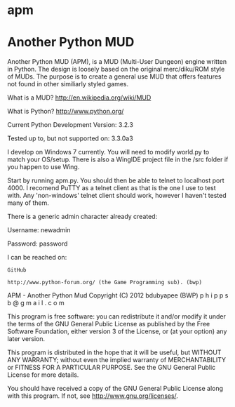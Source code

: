apm
===

Another Python MUD
===

Another Python MUD (APM), is a MUD (Multi-User Dungeon) engine written in Python.  The design is
loosely based on the original merc/diku/ROM style of MUDs.  The purpose is to create a general
use MUD that offers features not found in other similiarly styled games.

What is a MUD?  http://en.wikipedia.org/wiki/MUD

What is Python? http://www.python.org/


Current Python Development Version: 3.2.3

Tested up to, but not supported on: 3.3.0a3

I develop on Windows 7 currently.  You will need to modify world.py to match your OS/setup.
There is also a WingIDE project file in the /src folder if you happen to use Wing. 


Start by running apm.py.  You should then be able to telnet to localhost port 4000.  I
recomend PuTTY as a telnet client as that is the one I use to test with.  Any 'non-windows'
telnet client should work, however I haven't tested many of them.

There is a generic admin character already created:

Username: newadmin

Password: password

I can be reached on:

    GitHub

    http://www.python-forum.org/ (the Game Programming sub). (bwp)


APM - Another Python Mud
Copyright (C) 2012  bdubyapee (BWP) p h i p p s b @ g m a i l . c o m

  This program is free software: you can redistribute it and/or modify
  it under the terms of the GNU General Public License as published by
  the Free Software Foundation, either version 3 of the License, or
  (at your option) any later version.

  This program is distributed in the hope that it will be useful,
  but WITHOUT ANY WARRANTY; without even the implied warranty of
  MERCHANTABILITY or FITNESS FOR A PARTICULAR PURPOSE.  See the
  GNU General Public License for more details.

  You should have received a copy of the GNU General Public License
  along with this program.  If not, see <http://www.gnu.org/licenses/>.
